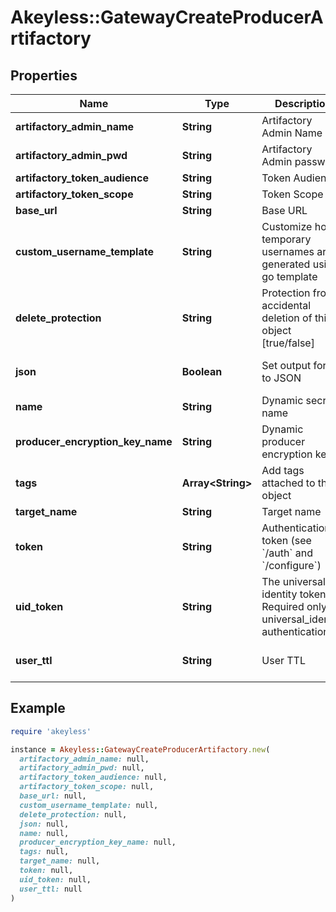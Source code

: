 # Akeyless::GatewayCreateProducerArtifactory

## Properties

| Name | Type | Description | Notes |
| ---- | ---- | ----------- | ----- |
| **artifactory_admin_name** | **String** | Artifactory Admin Name | [optional] |
| **artifactory_admin_pwd** | **String** | Artifactory Admin password | [optional] |
| **artifactory_token_audience** | **String** | Token Audience |  |
| **artifactory_token_scope** | **String** | Token Scope |  |
| **base_url** | **String** | Base URL | [optional] |
| **custom_username_template** | **String** | Customize how temporary usernames are generated using go template | [optional] |
| **delete_protection** | **String** | Protection from accidental deletion of this object [true/false] | [optional] |
| **json** | **Boolean** | Set output format to JSON | [optional][default to false] |
| **name** | **String** | Dynamic secret name |  |
| **producer_encryption_key_name** | **String** | Dynamic producer encryption key | [optional] |
| **tags** | **Array&lt;String&gt;** | Add tags attached to this object | [optional] |
| **target_name** | **String** | Target name | [optional] |
| **token** | **String** | Authentication token (see &#x60;/auth&#x60; and &#x60;/configure&#x60;) | [optional] |
| **uid_token** | **String** | The universal identity token, Required only for universal_identity authentication | [optional] |
| **user_ttl** | **String** | User TTL | [optional][default to &#39;60m&#39;] |

## Example

```ruby
require 'akeyless'

instance = Akeyless::GatewayCreateProducerArtifactory.new(
  artifactory_admin_name: null,
  artifactory_admin_pwd: null,
  artifactory_token_audience: null,
  artifactory_token_scope: null,
  base_url: null,
  custom_username_template: null,
  delete_protection: null,
  json: null,
  name: null,
  producer_encryption_key_name: null,
  tags: null,
  target_name: null,
  token: null,
  uid_token: null,
  user_ttl: null
)
```

